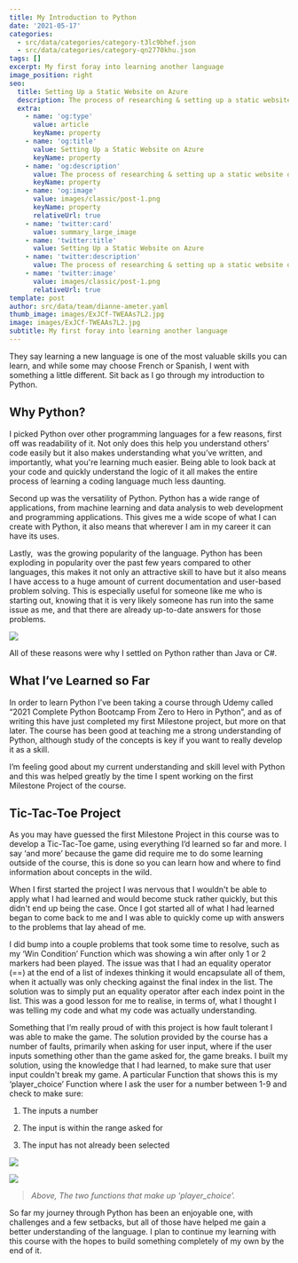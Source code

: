 ```yaml
---
title: My Introduction to Python
date: '2021-05-17'
categories:
  - src/data/categories/category-t3lc9bhef.json
  - src/data/categories/category-qn2770khu.json
tags: []
excerpt: My first foray into learning another language
image_position: right
seo:
  title: Setting Up a Static Website on Azure
  description: The process of researching & setting up a static website on Azure
  extra:
    - name: 'og:type'
      value: article
      keyName: property
    - name: 'og:title'
      value: Setting Up a Static Website on Azure
      keyName: property
    - name: 'og:description'
      value: The process of researching & setting up a static website on Azure
      keyName: property
    - name: 'og:image'
      value: images/classic/post-1.png
      keyName: property
      relativeUrl: true
    - name: 'twitter:card'
      value: summary_large_image
    - name: 'twitter:title'
      value: Setting Up a Static Website on Azure
    - name: 'twitter:description'
      value: The process of researching & setting up a static website on Azure
    - name: 'twitter:image'
      value: images/classic/post-1.png
      relativeUrl: true
template: post
author: src/data/team/dianne-ameter.yaml
thumb_image: images/ExJCf-TWEAAs7L2.jpg
image: images/ExJCf-TWEAAs7L2.jpg
subtitle: My first foray into learning another language
---
```

They say learning a new language is one of the most valuable skills you can learn, and while some may choose French or Spanish, I went with something a little different. Sit back as I go through my introduction to Python.

## **Why Python?**

I picked Python over other programming languages for a few reasons, first off was readability of it. Not only does this help you understand others' code easily but it also makes understanding what you’ve written, and importantly, what you're learning much easier. Being able to look back at your code and quickly understand the logic of it all makes the entire process of learning a coding language much less daunting.

Second up was the versatility of Python. Python has a wide range of applications, from machine learning and data analysis to web development and programming applications. This gives me a wide scope of what I can create with Python, it also means that wherever I am in my career it can have its uses.

Lastly,  was the growing popularity of the language. Python has been exploding in popularity over the past few years compared to other languages, this makes it not only an attractive skill to have but it also means I have access to a huge amount of current documentation and user-based problem solving. This is especially useful for someone like me who is starting out, knowing that it is very likely someone has run into the same issue as me, and that there are already up-to-date answers for those problems.

![](https://lh3.googleusercontent.com/B2XnOMo5iPZBhmailbnBSQ9HGJcXcd2\_yZ_quT6dQQBAD0iXiYax_kUY0Di0JJbUUUHhNQ4jrkahvPR0209sfn52vsXTmRChewUNMoceClSQ7ePNk1P_wB6-O8\_T2FHnt2cMFVu-)

All of these reasons were why I settled on Python rather than Java or C#.

## **What I’ve Learned so Far**

In order to learn Python I’ve been taking a course through Udemy called “2021 Complete Python Bootcamp From Zero to Hero in Python”, and as of writing this have just completed my first Milestone project, but more on that later. The course has been good at teaching me a strong understanding of Python, although study of the concepts is key if you want to really develop it as a skill.

I’m feeling good about my current understanding and skill level with Python and this was helped greatly by the time I spent working on the first Milestone Project of the course.

## **Tic-Tac-Toe Project**

As you may have guessed the first Milestone Project in this course was to  develop a Tic-Tac-Toe game, using everything I’d learned so far and more. I say ‘and more’ because the game did require me to do some learning outside of the course, this is done so you can learn how and where to find information about concepts in the wild.

When I first started the project I was nervous that I wouldn't be able to apply what I had learned and would become stuck rather quickly, but this didn't end up being the case. Once I got started all of what I had learned began to come back to me and I was able to quickly come up with answers to the problems that lay ahead of me. 

I did bump into a couple problems that took some time to resolve, such as my ‘Win Condition’ Function which was showing a win after only 1 or 2 markers had been played. The issue was that I had an equality operator (==) at the end of a list of indexes thinking it would encapsulate all of them, when it actually was only checking against the final index in the list. The solution was to simply put an equality operator after each index point in the list. This was a good lesson for me to realise, in terms of, what I thought I was telling my code and what my code was actually understanding.

Something that I’m really proud of with this project is how fault tolerant I was able to make the game. The solution provided by the course has a number of faults, primarily when asking for user input, where if the user inputs something other than the game asked for, the game breaks. I built my solution, using the knowledge that I had learned, to make sure that user input couldn't break my game. A particular Function that shows this is my ‘player_choice’ Function where I ask the user for a number between 1-9 and check to make sure:

1.  The inputs a number

2.  The input is within the range asked for

3.  The input has not already been selected

![](/images/Screenshot%202021-05-17%20112049.png)

![](/images/Screenshot%202021-05-17%20112120.png)

> *Above, The two functions that make up 'player_choice'.*

So far my journey through Python has been an enjoyable one, with challenges and a few setbacks, but all of those have helped me gain a better understanding of the language. I plan to continue my learning with this course with the hopes to build something completely of my own by the end of it.
